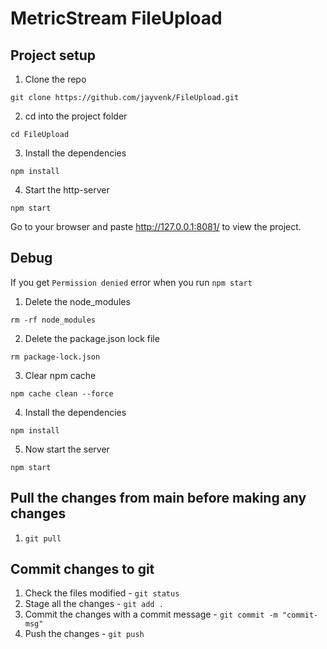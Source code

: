 # MetricStream FileUpload

## Project setup

1. Clone the repo
```
git clone https://github.com/jayvenk/FileUpload.git
```

2. cd into the project folder
```
cd FileUpload
```

3. Install the dependencies
```
npm install
```

4. Start the http-server
```
npm start
```

Go to your browser and paste http://127.0.0.1:8081/ to view the project.

## Debug

If you get `Permission denied` error when you run `npm start`
1. Delete the node_modules
```
rm -rf node_modules
```
2. Delete the package.json lock file
```
rm package-lock.json
```
3. Clear npm cache
```
npm cache clean --force
```
4. Install the dependencies
```
npm install
```
5. Now start the server
```
npm start
```

## Pull the changes from main before making any changes
1. `git pull`

## Commit changes to git
1. Check the files modified -  `git status`
2. Stage all the changes - `git add .`
3. Commit the changes with a commit message - `git commit -m "commit-msg" `
4. Push the changes - `git push`
